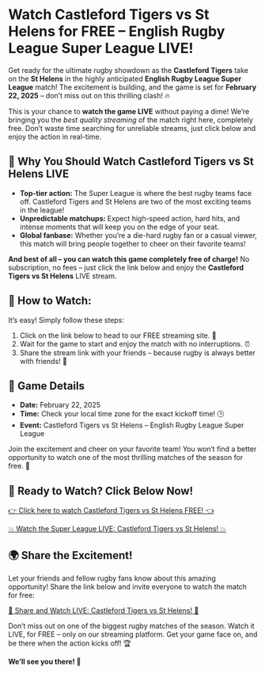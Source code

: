 # Watch Castleford Tigers vs St Helens for FREE – English Rugby League Super League LIVE!

Get ready for the ultimate rugby showdown as the **Castleford Tigers** take on the **St Helens** in the highly anticipated **English Rugby League Super League** match! The excitement is building, and the game is set for **February 22, 2025** – don’t miss out on this thrilling clash! 🔥

This is your chance to **watch the game LIVE** without paying a dime! We’re bringing you the _best quality streaming_ of the match right here, completely free. Don’t waste time searching for unreliable streams, just click below and enjoy the action in real-time.

## 🏉 Why You Should Watch Castleford Tigers vs St Helens LIVE

- **Top-tier action:** The Super League is where the best rugby teams face off. Castleford Tigers and St Helens are two of the most exciting teams in the league!
- **Unpredictable matchups:** Expect high-speed action, hard hits, and intense moments that will keep you on the edge of your seat.
- **Global fanbase:** Whether you’re a die-hard rugby fan or a casual viewer, this match will bring people together to cheer on their favorite teams!

**And best of all – you can watch this game completely free of charge!** No subscription, no fees – just click the link below and enjoy the **Castleford Tigers vs St Helens** LIVE stream.

## 🔗 How to Watch: 

It’s easy! Simply follow these steps:

1. Click on the link below to head to our FREE streaming site. 📲
2. Wait for the game to start and enjoy the match with no interruptions. ⏰
3. Share the stream link with your friends – because rugby is always better with friends! 🎉

## 📅 Game Details

- **Date:** February 22, 2025
- **Time:** Check your local time zone for the exact kickoff time! 🕒
- **Event:** Castleford Tigers vs St Helens – English Rugby League Super League

Join the excitement and cheer on your favorite team! You won’t find a better opportunity to watch one of the most thrilling matches of the season for free. 📣

## 🔴 Ready to Watch? Click Below Now!

[👉 Click here to watch Castleford Tigers vs St Helens FREE! 👈](https://tinyurl.com/livestreamfreeo?st=Castleford+Tigers+vs+St+Helens&si=gh)

[💥 Watch the Super League LIVE: Castleford Tigers vs St Helens! 💥](https://tinyurl.com/livestreamfreeo?st=Castleford+Tigers+vs+St+Helens&si=gh)

## 🌍 Share the Excitement!

Let your friends and fellow rugby fans know about this amazing opportunity! Share the link below and invite everyone to watch the match for free:

[🚨 Share and Watch LIVE: Castleford Tigers vs St Helens! 🚨](https://tinyurl.com/livestreamfreeo?st=Castleford+Tigers+vs+St+Helens&si=gh)

Don’t miss out on one of the biggest rugby matches of the season. Watch it LIVE, for FREE – only on our streaming platform. Get your game face on, and be there when the action kicks off! 🏆

**We’ll see you there! 🏉**
